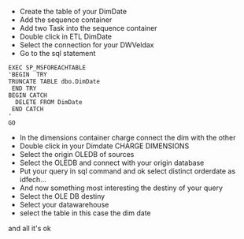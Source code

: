 * Create the table of your DimDate
* Add the sequence container
* Add two Task into the sequence container
* Double click in ETL DimDate
* Select the connection for your DWVeldax
* Go to the sql statement
```
EXEC SP_MSFOREACHTABLE 
'BEGIN  TRY 
TRUNCATE TABLE dbo.DimDate
 END TRY 
BEGIN CATCH 
  DELETE FROM DimDate
 END CATCH
'
GO
```
* In the dimensions container charge connect the dim with the other
* Double click in your Dimdate CHARGE DIMENSIONS
* Select the origin OLEDB of sources
* Select the OLEDB and connect with your origin database
* Put your query in sql command and ok select distinct orderdate as idfech...
* And now something most interesting the destiny of your query
* Select the OLE DB destiny
* Select your datawarehouse
* select the table in this case the dim date


and all it's ok


